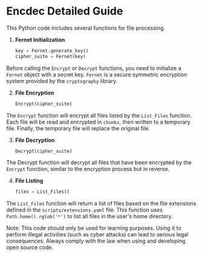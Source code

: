 # Encdec Detailed Guide

This Python code includes several functions for file processing.

1. **Fernet Initialization**

    ```python
    key = Fernet.generate_key()
    cipher_suite = Fernet(key)
    ```

Before calling the `Encrypt` or `Decrypt` functions, you need to initialize a `Fernet` object with a secret key. `Fernet` is a secure symmetric encryption system provided by the `cryptography` library.

2. **File Encryption**

    ```python
    Encrypt(cipher_suite)
    ```

The `Encrypt` function will encrypt all files listed by the `List_Files` function. Each file will be read and encrypted in `chunks`, then written to a temporary file. Finally, the temporary file will replace the original file.

3. **File Decryption**

    ```python
    Decrypt(cipher_suite)
    ```

The Decrypt function will decrypt all files that have been encrypted by the `Encrypt` function, similar to the encryption process but in reverse.

4. **File Listing**

    ```python
    files = List_Files()
    ```

The `List_Files` function will return a list of files based on the file extensions defined in the `scripts/extensions.yaml` file. This function uses `Path.home().rglob('*')` to list all files in the user's home directory.

Note: This code should only be used for learning purposes. Using it to perform illegal activities (such as cyber attacks) can lead to serious legal consequences. Always comply with the law when using and developing open source code.

